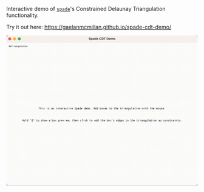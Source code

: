 Interactive demo of [`spade`](https://github.com/Stoeoef/spade)'s Constrained Delaunay Triangulation functionality.

Try it out here: https://gaelanmcmillan.github.io/spade-cdt-demo/

<img src="demo.gif" width="800">
